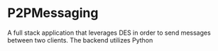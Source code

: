 # P2PMessaging

A full stack application that leverages DES in order to send messages between two clients. The backend utilizes Python
